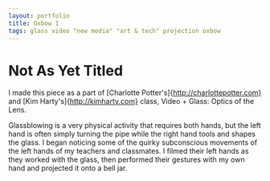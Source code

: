 ```yaml
---
layout: portfolio
title: Oxbow 1
tags: glass video "new media" "art & tech" projection oxbow
---
```


<h1>Not As Yet Titled</h1>

I made this piece as a part of [Charlotte Potter's]{http://charlottepotter.com} and [Kim Harty's]{http://kimharty.com} class, Video + Glass: Optics of the Lens.

Glassblowing is a very physical activity that requires both hands, but the left hand is often simply turning the pipe while the right hand tools and shapes the glass. I began noticing some of the quirky subconscious movements of the left hands of my teachers and classmates. I filmed their left hands as they worked with the glass, then performed their gestures with my own hand and projected it onto a bell jar. 